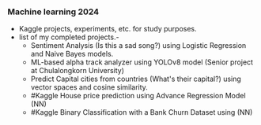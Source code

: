 ### Machine learning 2024 ###
- Kaggle projects, experiments, etc. for study purposes.
- list of my completed projects.-
    - Sentiment Analysis (Is this a sad song?) using Logistic Regression and Naive Bayes models.
    - ML-based alpha track analyzer using YOLOv8 model (Senior project at Chulalongkorn University)
    - Predict Capital cities from countries (What's their capital?) using vector spaces and cosine similarity.
    - #Kaggle  House price prediction using Advance Regression Model (NN)
    - #Kaggle Binary Classification with a Bank Churn Dataset using (NN)
  
